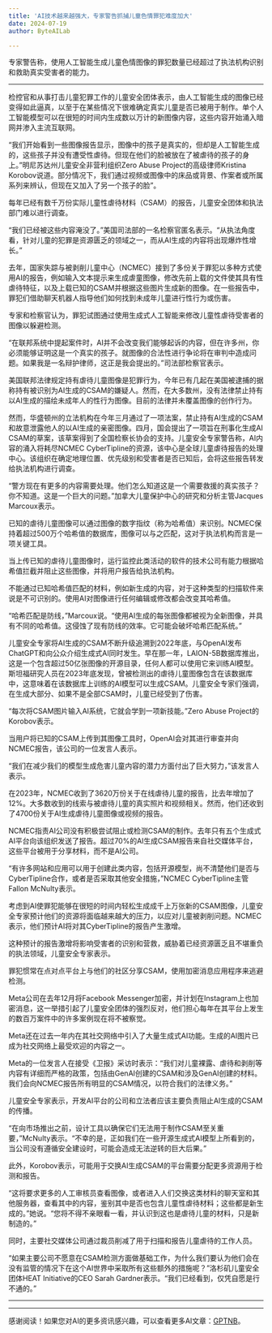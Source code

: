 ```yaml
---
title: 'AI技术越来越强大，专家警告抓捕儿童色情罪犯难度加大'
date: 2024-07-19
author: ByteAILab

---
```


专家警告称，使用人工智能生成儿童色情图像的罪犯数量已经超过了执法机构识别和救助真实受害者的能力。

---
检控官和从事打击儿童犯罪工作的儿童安全团体表示，由人工智能生成的图像已经变得如此逼真，以至于在某些情况下很难确定真实儿童是否已被用于制作。单个人工智能模型可以在很短的时间内生成数以万计的新图像内容，这些内容开始涌入暗网并渗入主流互联网。

“我们开始看到一些图像报告显示，图像中的孩子是真实的，但却是人工智能生成的，这些孩子并没有遭受性虐待。但现在他们的脸被放在了被虐待的孩子的身上。”明尼苏达州儿童安全非营利组织Zero Abuse Project的高级律师Kristina Korobov说道。部分情况下，我们通过视频或图像中的床品或背景、作案者或所属系列来辨认，但现在又加入了另一个孩子的脸”。

每年已经有数千万份实际儿童性虐待材料（CSAM）的报告，儿童安全团体和执法部门难以进行调查。

“我们已经被这些内容淹没了。”美国司法部的一名检察官匿名表示。“从执法角度看，针对儿童的犯罪是资源匮乏的领域之一，而从AI生成的内容将出现爆炸性增长。”

去年，国家失踪与被剥削儿童中心（NCMEC）接到了多份关于罪犯以多种方式使用AI的报告，例如输入文本提示来生成虐童图像，修改先前上载的文件使其具有性虐待特征，以及上载已知的CSAM并根据这些图片生成新的图像。在一些报告中，罪犯们借助聊天机器人指导他们如何找到未成年儿童进行性行为或伤害。

专家和检察官认为，罪犯试图通过使用生成式人工智能来修改儿童性虐待受害者的图像以躲避检测。

“在联邦系统中提起案件时，AI并不会改变我们能够起诉的内容，但在许多州，你必须能够证明这是一个真实的孩子。就图像的合法性进行争论将在审判中造成问题。如果我是一名辩护律师，这正是我会提出的。”司法部检察官表示。

美国联邦法律规定持有虐待儿童图像是犯罪行为，今年已有几起在美国被逮捕的据称持有被识别为AI生成的CSAM的嫌疑人。然而，在大多数州，没有法律禁止持有以AI生成的描绘未成年人的性行为图像。目前的法律并未覆盖图像的创作行为。

然而，华盛顿州的立法机构在今年三月通过了一项法案，禁止持有AI生成的CSAM和故意泄露他人的以AI生成的亲密图像。四月，国会提出了一项旨在刑事化生成AI CSAM的草案，该草案得到了全国检察长协会的支持。儿童安全专家警告称，AI内容的涌入将耗尽NCMEC CyberTipline的资源，该中心是全球儿童虐待报告的处理中心。该组织在确定地理位置、优先级别和受害者是否已知后，会将这些报告转发给执法机构进行调查。

“警方现在有更多的内容需要处理。他们怎么知道这是一个需要救援的真实孩子？你不知道。这是一个巨大的问题。”加拿大儿童保护中心的研究和分析主管Jacques Marcoux表示。

已知的虐待儿童图像可以通过图像的数字指纹（称为哈希值）来识别。NCMEC保持着超过500万个哈希值的数据库，图像可以与之匹配，这对于执法机构而言是一项关键工具。

当上传已知的虐待儿童图像时，运行监控此类活动的软件的技术公司有能力根据哈希值拦截并阻止这些图像，并将用户报告给执法机构。

不能通过已知哈希值匹配的材料，例如新生成的内容，对于这种类型的扫描软件来说是不可识别的。使用AI对图像进行任何编辑或修改都会改变其哈希值。

“哈希匹配是防线，”Marcoux说。“使用AI生成的每张图像都被视为全新图像，并具有不同的哈希值。这侵蚀了现有防线的效率。它可能会破坏哈希匹配系统。”

儿童安全专家将AI生成的CSAM不断升级追溯到2022年底，与OpenAI发布ChatGPT和向公众介绍生成式AI同时发生。早在那一年，LAION-5B数据库推出，这是一个包含超过50亿张图像的开源目录，任何人都可以使用它来训练AI模型。斯坦福研究人员在2023年底发现，曾被检测出的虐待儿童图像包含在该数据库中，这意味着在该数据库上训练的AI模型可以生成CSAM。儿童安全专家们强调，在生成大部分、如果不是全部CSAM时，儿童已经受到了伤害。

“每次将CSAM图片输入AI系统，它就会学到一项新技能。”Zero Abuse Project的Korobov表示。

当用户将已知的CSAM上传到其图像工具时，OpenAI会对其进行审查并向NCMEC报告，该公司的一位发言人表示。

“我们在减少我们的模型生成危害儿童内容的潜力方面付出了巨大努力，”该发言人表示。

在2023年，NCMEC收到了3620万份关于在线虐待儿童的报告，比去年增加了12%。大多数收到的线索与被虐待儿童的真实照片和视频相关。然而，他们还收到了4700份关于AI生成虐待儿童图像或视频的报告。

NCMEC指责AI公司没有积极尝试阻止或检测CSAM的制作。去年只有五个生成式AI平台向该组织发送了报告。超过70%的AI生成CSAM报告来自社交媒体平台，这些平台被用于分享材料，而不是AI公司。

“有许多网站和应用可以用于创建此类内容，包括开源模型，尚不清楚他们是否与CyberTipline合作，或者是否采取其他安全措施，”NCMEC CyberTipline主管Fallon McNulty表示。

考虑到AI使罪犯能够在很短的时间内轻松生成成千上万张新的CSAM图像，儿童安全专家预计他们的资源将面临越来越大的压力，以应对儿童被剥削问题。NCMEC表示，他们预计AI将对其CyberTipline的报告产生激增。

这种预计的报告激增将影响受害者的识别和营救，威胁着已经资源匮乏且不堪重负的执法领域，儿童安全专家表示。

罪犯惯常在点对点平台上与他们的社区分享CSAM，使用加密消息应用程序来逃避检测。

Meta公司在去年12月将Facebook Messenger加密，并计划在Instagram上也加密消息，这一举措引起了儿童安全团体的强烈反对，他们担心每年在其平台上发生的数百万案件中的许多案例现在将不被察觉。

Meta还在过去一年内在其社交网络中引入了大量生成式AI功能。生成的AI图片已成为社交网络上最受欢迎的内容之一。

Meta的一位发言人在接受《卫报》采访时表示：“我们对儿童裸露、虐待和剥削等内容有详细而严格的政策，包括由GenAI创建的CSAM和涉及GenAI创建的材料。我们会向NCMEC报告所有明显的CSAM情况，以符合我们的法律义务。”

儿童安全专家表示，开发AI平台的公司和立法者应该主要负责阻止AI生成的CSAM的传播。

“在向市场推出之前，设计工具以确保它们无法用于制作CSAM至关重要，”McNulty表示。“不幸的是，正如我们在一些开源生成式AI模型上所看到的，当公司没有遵循安全建设时，可能会造成无法逆转的巨大后果。”

此外，Korobov表示，可能用于交换AI生成CSAM的平台需要分配更多资源用于检测和报告。

“这将要求更多的人工审核员查看图像，或者进入人们交换这类材料的聊天室和其他服务器，查看其中的内容，鉴别其中是否也包含儿童性虐待材料；这些都是新生成的。”她说。“您将不得不亲眼看一看，并认识到这也是虐待儿童的材料，只是新制造的。”

同时，主要社交媒体公司通过裁员削减了用于扫描和报告儿童虐待的工作人员。

“如果主要公司不愿意在CSAM检测方面做基础工作，为什么我们要认为他们会在没有监管的情况下在这个AI世界中采取所有这些额外的措施呢？”洛杉矶儿童安全团体HEAT Initiative的CEO Sarah Gardner表示。“我们已经看到，仅凭自愿是行不通的。”

---
---
感谢阅读！如果您对AI的更多资讯感兴趣，可以查看更多AI文章：[GPTNB](https://gptnb.com)。